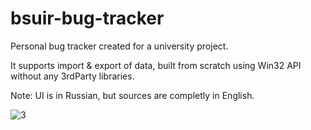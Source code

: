 # bsuir-bug-tracker

Personal bug tracker created for a university project.

It supports import & export of data, built from scratch using Win32 API without any 3rdParty libraries.

Note: UI is in Russian, but sources are completly in English.

![3](https://github.com/kmarkindev/bsuir-bug-tracker/assets/43731478/a14e9839-c47a-403e-90e9-6ac11ff72538)

